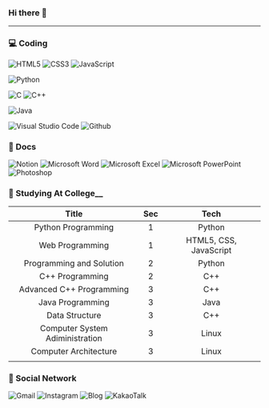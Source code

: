 ### Hi there 👋
<hr>
  
### 💻 Coding
![HTML5](https://img.shields.io/badge/html5-%23E34F26.svg?style=for-the-badge&logo=html5&logoColor=white)
![CSS3](https://img.shields.io/badge/css3-%231572B6.svg?style=for-the-badge&logo=css3&logoColor=white)
![JavaScript](https://img.shields.io/badge/javascript-%23F7DF1E.svg?style=for-the-badge&logo=javascript&logoColor=%23323330)

![Python](https://img.shields.io/badge/python-3670A0?style=for-the-badge&logo=python&logoColor=ffdd54)

![C](https://img.shields.io/badge/c-%2300599C.svg?style=for-the-badge&logo=c&logoColor=white)
![C++](https://img.shields.io/badge/c++-%2300599C.svg?style=for-the-badge&logo=c%2B%2B&logoColor=white)

![Java](https://img.shields.io/badge/Java-ED8B00?style=for-the-badge&logo=java&logoColor=white)

![Visual Studio Code](https://img.shields.io/badge/Visual%20Studio%20Code-0078d7.svg?style=for-the-badge&logo=visual-studio-code&logoColor=white)
![Github](http://img.shields.io/badge/-Github-181717?style=for-the-badge&logo=Github&logoColor=white)




### 📑 Docs
![Notion](https://img.shields.io/badge/Notion-%23000000.svg?style=for-the-badge&logo=notion&logoColor=white)
![Microsoft Word](https://img.shields.io/badge/Microsoft_Word-2B579A?style=for-the-badge&logo=microsoft-word&logoColor=white)
![Microsoft Excel](https://img.shields.io/badge/Microsoft_Excel-217346?style=for-the-badge&logo=microsoft-excel&logoColor=white)
![Microsoft PowerPoint](https://img.shields.io/badge/Microsoft_PowerPoint-B7472A?style=for-the-badge&logo=microsoft-powerpoint&logoColor=white)
![Photoshop](https://img.shields.io/badge/Adobe%20Photoshop-31A8FF.svg?style=for-the-badge&logo=adobe-photoshop&logoColor=000000)




### 🏫 Studying At College__
<div>

  |Title|Sec|Tech|
|:---:|:---:|:---:|
|Python Programming|1|Python|
|Web Programming|1|HTML5, CSS, JavaScript|
|Programming and Solution|2|Python|
|C++ Programming|2|C++|
|Advanced C++ Programming|3|C++|
|Java Programming|3|Java|
|Data Structure|3|C++|
|Computer System Adiministration|3|Linux|
|Computer Architecture|3|Linux|
 ||||
</div>




### 📱 Social Network
![Gmail](https://img.shields.io/badge/Gmail-D14836?style=for-the-badge&logo=gmail&logoColor=white)
![Instagram](https://img.shields.io/badge/Instagram-%23E4405F.svg?style=for-the-badge&logo=Instagram&logoColor=white)
![Blog](https://img.shields.io/badge/NaverBlog-3DDC84?style=for-the-badge&logo=Naver&logoColor=white)
![KakaoTalk](https://img.shields.io/badge/kakaotalk-ffcd00.svg?style=for-the-badge&logo=kakaotalk&logoColor=000000)


